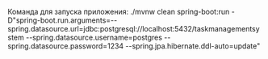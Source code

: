 Команда для запуска приложения:
./mvnw clean spring-boot:run -D"spring-boot.run.arguments=--spring.datasource.url=jdbc:postgresql://localhost:5432/taskmanagementsystem --spring.datasource.username=postgres --spring.datasource.password=1234 --spring.jpa.hibernate.ddl-auto=update"
